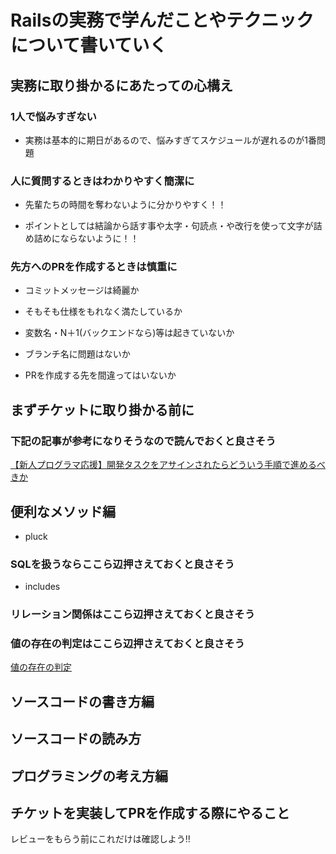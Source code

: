 # Railsの実務で学んだことやテクニックについて書いていく

## 実務に取り掛かるにあたっての心構え

### 1人で悩みすぎない
- 実務は基本的に期日があるので、悩みすぎてスケジュールが遅れるのが1番問題

### 人に質問するときはわかりやすく簡潔に
- 先輩たちの時間を奪わないように分かりやすく！！  

- ポイントとしては結論から話す事や太字・句読点・や改行を使って文字が詰め詰めにならないように！！

### 先方へのPRを作成するときは慎重に
- コミットメッセージは綺麗か

- そもそも仕様をもれなく満たしているか

- 変数名・N＋1(バックエンドなら)等は起きていないか

- ブランチ名に問題はないか

- PRを作成する先を間違ってはいないか

## まずチケットに取り掛かる前に
### 下記の記事が参考になりそうなので読んでおくと良さそう
[【新人プログラマ応援】開発タスクをアサインされたらどういう手順で進めるべきか](https://qiita.com/jnchito/items/017487cd882091494298)


## 便利なメソッド編
- pluck

### SQLを扱うならここら辺押さえておくと良さそう

- includes

### リレーション関係はここら辺押さえておくと良さそう

### 値の存在の判定はここら辺押さえておくと良さそう
[値の存在の判定](https://materializer.co/lab/blog/27)

## ソースコードの書き方編




## ソースコードの読み方

## プログラミングの考え方編

## チケットを実装してPRを作成する際にやること
レビューをもらう前にこれだけは確認しよう!!
